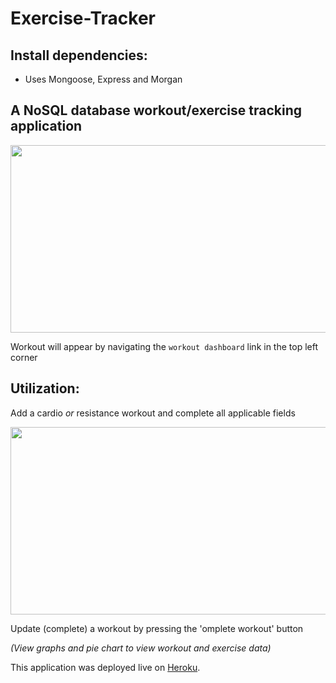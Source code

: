 # Exercise-Tracker

## Install dependencies:
- Uses Mongoose, Express and Morgan

## A NoSQL database workout/exercise tracking application

<img src="https://user-images.githubusercontent.com/38336934/74598438-dc1fa300-502e-11ea-9150-1d1127defa44.png" width="540" height="300">

Workout will appear by navigating the `workout dashboard` link in the top left corner

## Utilization:

Add a cardio *or* resistance workout and complete all applicable fields

<img src="https://user-images.githubusercontent.com/38336934/74598470-96afa580-502f-11ea-9bf4-39009a1d0ef8.png" width="540" height="300">


Update (complete) a workout by pressing the 'omplete workout' button

*(View graphs and pie chart to view workout and exercise data)* 

This application was deployed live on [Heroku](https://git.heroku.com/dry-castle-68595.git/).
